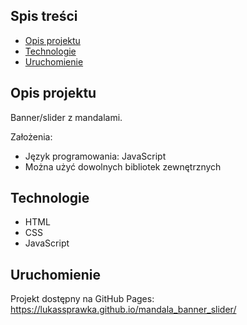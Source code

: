 ## Spis treści
* [Opis projektu](#opis-projektu)
* [Technologie](#technologie)
* [Uruchomienie](#uruchomienie)

## Opis projektu
Banner/slider z mandalami.

Założenia:
* Język programowania: JavaScript
* Można użyć dowolnych bibliotek zewnętrznych

## Technologie
* HTML
* CSS
* JavaScript

## Uruchomienie
Projekt dostępny na GitHub Pages: https://lukassprawka.github.io/mandala_banner_slider/
